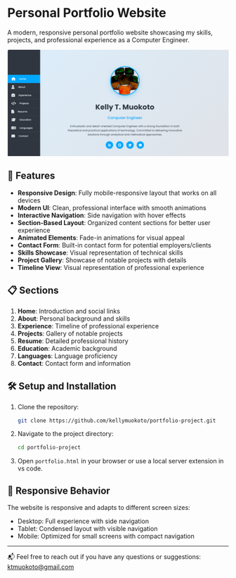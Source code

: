 # Personal Portfolio Website

A modern, responsive personal portfolio website showcasing my skills, projects, and professional experience as a Computer Engineer.

![Portfolio Preview](https://github.com/kellymuokoto/portfolio-project/blob/main/images/webpage-sample.png)

## 🚀 Features

- **Responsive Design**: Fully mobile-responsive layout that works on all devices
- **Modern UI**: Clean, professional interface with smooth animations
- **Interactive Navigation**: Side navigation with hover effects
- **Section-Based Layout**: Organized content sections for better user experience
- **Animated Elements**: Fade-in animations for visual appeal
- **Contact Form**: Built-in contact form for potential employers/clients
- **Skills Showcase**: Visual representation of technical skills
- **Project Gallery**: Showcase of notable projects with details
- **Timeline View**: Visual representation of professional experience

## 📋 Sections

1. **Home**: Introduction and social links
2. **About**: Personal background and skills
3. **Experience**: Timeline of professional experience
4. **Projects**: Gallery of notable projects
5. **Resume**: Detailed professional history
6. **Education**: Academic background
7. **Languages**: Language proficiency
8. **Contact**: Contact form and information

## 🛠️ Setup and Installation

1. Clone the repository:
   ```bash
   git clone https://github.com/kellymuokoto/portfolio-project.git

2. Navigate to the project directory:
   ```bash
   cd portfolio-project
3. Open `portfolio.html` in your browser or use a local server extension in vs code.

## 📱 Responsive Behavior

The website is responsive and adapts to different screen sizes:
- Desktop: Full experience with side navigation
- Tablet: Condensed layout with visible navigation
- Mobile: Optimized for small screens with compact navigation

___
📬 Feel free to reach out if you have any questions or suggestions: ktmuokoto@gmail.com
